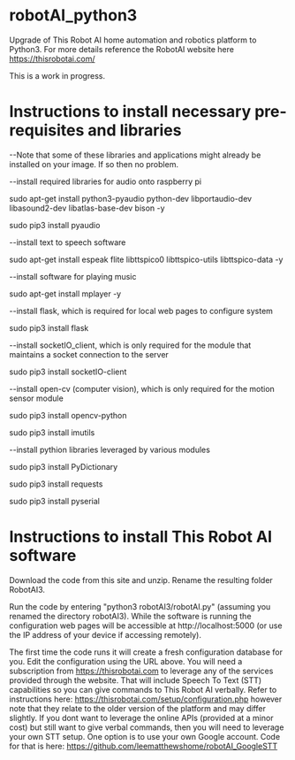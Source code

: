 # robotAI_python3
Upgrade of This Robot AI home automation and robotics platform to Python3. For more details reference the RobotAI website here https://thisrobotai.com/

This is a work in progress. 


# Instructions to install necessary pre-requisites and libraries

--Note that some of these libraries and applications might already be installed on your image. If so then no problem.

--install required libraries for audio onto raspberry pi

sudo apt-get install python3-pyaudio python-dev libportaudio-dev libasound2-dev libatlas-base-dev bison -y

sudo pip3 install pyaudio

--install text to speech software 

sudo apt-get install espeak flite libttspico0 libttspico-utils libttspico-data -y

--install software for playing music

sudo apt-get install mplayer -y

--install flask, which is required for local web pages to configure system

sudo pip3 install flask

--install socketIO_client, which is only required for the module that maintains a socket connection to the server

sudo pip3 install socketIO-client

--install open-cv (computer vision), which is only required for the motion sensor module

sudo pip3 install opencv-python

sudo pip3 install imutils

--install pythion libraries leveraged by various modules

sudo pip3 install PyDictionary

sudo pip3 install requests  

sudo pip3 install pyserial   

# Instructions to install This Robot AI software

Download the code from this site and unzip. Rename the resulting folder RobotAI3.

Run the code by entering  "python3 robotAI3/robotAI.py" (assuming you renamed the directory robotAI3). While the software is running the configuration web pages will be accessible at http://localhost:5000 (or use the IP address of your device if accessing remotely).  

The first time the code runs it will create a fresh configuration database for you. Edit the configuration using the URL above. You will need a subscription from https://thisrobotai.com to leverage any of the services provided through the website. That will include Speech To Text (STT) capabilities so you can give commands to This Robot AI verbally. Refer to instructions here: https://thisrobotai.com/setup/configuration.php however note that they relate to the older version of the platform and may differ slightly. If you dont want to leverage the online APIs (provided at a minor cost) but still want to give verbal commands, then you will need to leverage your own STT setup. One option is to use your own Google account. Code for that is here: https://github.com/leematthewshome/robotAI_GoogleSTT 











